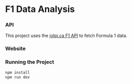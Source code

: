 # F1 Data Analysis

### API
This project uses the [jolpi.ca F1 API](https://api.jolpi.ca/ergast/) to fetch Formula 1 data.

### Website


### Running the Project
```sh
npm install
npm run dev
```